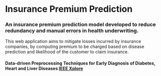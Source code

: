 # Insurance Premium Prediction
### An insurance premium prediction model developed to reduce redundancy and manual errors in health underwriting.
This web application aims to mitigate losses incurred by insurance companies, by computing premium to be charged based on disease prediction and likelihood of the customer to claim insurance. 

#### Data-driven Preprocessing Techniques for Early Diagnosis of Diabetes, Heart and Liver Diseases [IEEE Xplore](https://ieeexplore.ieee.org/document/9616835)
